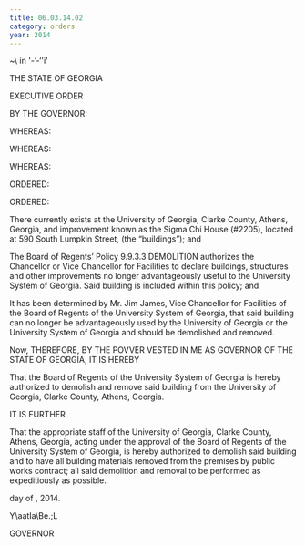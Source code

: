 ```yaml
---
title: 06.03.14.02
category: orders
year: 2014
---
```

  

~\\ in '-’-‘'i'

THE STATE OF GEORGIA

EXECUTIVE ORDER

BY THE GOVERNOR:

WHEREAS:

WHEREAS:

WHEREAS:

ORDERED:

ORDERED:

There currently exists at the University of Georgia, Clarke County, Athens,
Georgia, and improvement known as the Sigma Chi House (#2205), located at
590 South Lumpkin Street, (the “buildings”); and

The Board of Regents’ Policy 9.9.3.3 DEMOLITION authorizes the Chancellor or
Vice Chancellor for Facilities to declare buildings, structures and other
improvements no longer advantageously useful to the University System of
Georgia. Said building is included within this policy; and

It has been determined by Mr. Jim James, Vice Chancellor for Facilities of the
Board of Regents of the University System of Georgia, that said building can no
longer be advantageously used by the University of Georgia or the University
System of Georgia and should be demolished and removed.

Now, THEREFORE, BY THE POVVER VESTED IN ME AS GOVERNOR OF THE
STATE OF GEORGIA, IT IS HEREBY

That the Board of Regents of the University System of Georgia is hereby
authorized to demolish and remove said building from the University of Georgia,
Clarke County, Athens, Georgia.

IT IS FURTHER

That the appropriate staff of the University of Georgia, Clarke County, Athens,
Georgia, acting under the approval of the Board of Regents of the University
System of Georgia, is hereby authorized to demolish said building and to have all
building materials removed from the premises by public works contract; all said
demolition and removal to be performed as expeditiously as possible.

day of , 2014.

Y\aatIa\Be.;L

GOVERNOR

